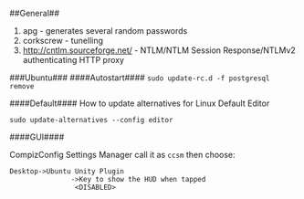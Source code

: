
##General##
1. apg - generates several random passwords
2. corkscrew - tunelling
3. http://cntlm.sourceforge.net/ - NTLM/NTLM Session Response/NTLMv2 authenticating HTTP proxy

###Ubuntu###
####Autostart####
`sudo update-rc.d -f postgresql remove`

####Default####
How to update alternatives for Linux Default Editor

`sudo update-alternatives --config editor`


####GUI####

CompizConfig Settings Manager call it as `ccsm` then choose:
```
Desktop->Ubuntu Unity Plugin
               ->Key to show the HUD when tapped
                <DISABLED>
```
